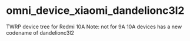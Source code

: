 # omni_device_xiaomi_dandelionc3l2
 TWRP device tree for Redmi 10A
 Note: not for 9A
 10A devices has a new codename of dandelionc3l2

